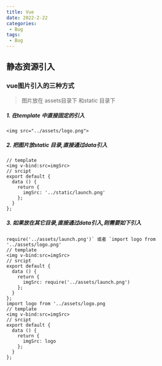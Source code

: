 ```yaml
---
title: Vue
date: 2022-2-22
categories:
 - Bug
tags:
 - Bug
---
```

## 静态资源引入

### vue图片引入的三种方式

>   图片放在 assets目录下 和static 目录下

##### 1. 在template 中直接固定的引入

```vue
<img src="../assets/logo.png">
```

##### 2. 把图片放static 目录,直接通过data引入

```vue
// template
<img v-bind:src=imgSrc>
// srcipt
export default {
  data () {
    return {
      imgSrc: '../static/launch.png'
    };
  }
};
```

##### 3. 如果放在其它目录,直接通过data引入,则需要如下引入

```vue
require('../assets/launch.png')` 或者 `import logo from '../assets/logo.png'
// template
<img v-bind:src=imgSrc>
// srcipt
export default {
  data () {
    return {
      imgSrc: require('../assets/launch.png')
    };
  }
};
import logo from '../assets/logo.png
// template
<img v-bind:src=imgSrc>
// srcipt
export default {
  data () {
    return {
      imgSrc: logo
    };
  }
};
```

# 
